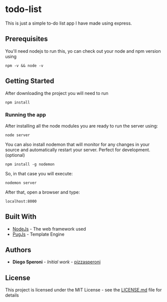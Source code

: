 # todo-list

This is just a simple to-do list app I have made using express.

## Prerequisites

You'll need nodejs to run this, yo can check out your node and npm version using

```
npm -v && node -v
```

## Getting Started

After downloading the project you will need to run 

```
npm install
```

### Running the app

After installing all the node modules you are ready to run the server using:

```
node server
```

You can also install nodemon that will monitor for any changes in your source and automatically restart your server. Perfect for development. (optional)

```
npm install -g nodemon
```

So, in that case you will execute:

```
nodemon server
```

After that, open a browser and type:

```
localhost:8000
```

## Built With

* [NodeJs](https://nodejs.org/en/) - The web framework used
* [PugJs](https://pugjs.org/api/getting-started.html) - Template Engine


## Authors

* **Diego Speroni** - *Initial work* - [pizzasperoni](https://github.com/pizzasperoni)

## License

This project is licensed under the MIT License - see the [LICENSE.md](LICENSE.md) file for details

